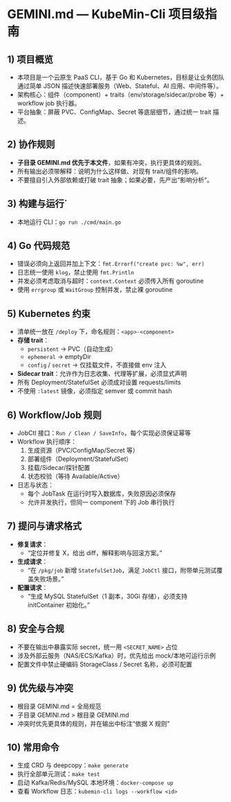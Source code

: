 # GEMINI.md — KubeMin-Cli 项目级指南

## 1) 项目概览
- 本项目是一个云原生 PaaS CLI，基于 Go 和 Kubernetes，目标是让业务团队通过简单 JSON 描述快速部署服务（Web、Stateful、AI 应用、中间件等）。
- 架构核心：组件（component）+ traits（env/storage/sidecar/probe 等）+ workflow job 执行器。
- 平台抽象：屏蔽 PVC、ConfigMap、Secret 等底层细节，通过统一 trait 描述。

## 2) 协作规则
- **子目录 GEMINI.md 优先于本文件**，如果有冲突，执行更具体的规则。
- 所有输出必须带解释：说明为什么这样做、对现有 trait/组件的影响。
- 不要擅自引入外部依赖或打破 trait 抽象；如果必要，先产出“影响分析”。

## 3) 构建与运行`
- 本地运行 CLI：`go run ./cmd/main.go`

## 4) Go 代码规范
- 错误必须向上返回并加上下文：`fmt.Errorf("create pvc: %w", err)`
- 日志统一使用 `klog`，禁止使用 `fmt.Println`
- 并发必须考虑取消与超时：`context.Context` 必须传入所有 goroutine
- 使用 `errgroup` 或 `WaitGroup` 控制并发，禁止裸 goroutine

## 5) Kubernetes 约束
- 清单统一放在 `/deploy` 下，命名规则：`<app>-<component>`
- **存储 trait**：
    - `persistent` → PVC（自动生成）
    - `ephemeral` → emptyDir
    - `config` / `secret` → 仅挂载文件，不直接做 env 注入
- **Sidecar trait**：允许作为日志收集、代理等扩展，必须显式声明
- 所有 Deployment/StatefulSet 必须成对设置 requests/limits
- 不使用 `:latest` 镜像，必须指定 semver 或 commit hash

## 6) Workflow/Job 规则
- JobCtl 接口：`Run / Clean / SaveInfo`，每个实现必须保证幂等
- Workflow 执行顺序：
    1. 生成资源（PVC/ConfigMap/Secret 等）
    2. 部署组件（Deployment/StatefulSet）
    3. 挂载/Sidecar/探针配置
    4. 状态校验（等待 Available/Active）
- 日志与状态：
    - 每个 JobTask 在运行时写入数据库，失败原因必须保存
    - 允许并发执行，但同一 component 下的 Job 串行执行

## 7) 提问与请求格式
- **修复请求**：
    - “定位并修复 X，给出 diff，解释影响与回滚方案。”
- **生成请求**：
    - “在 `/pkg/job` 新增 `StatefulSetJob`，满足 `JobCtl` 接口，附带单元测试覆盖失败场景。”
- **配置请求**：
    - “生成 MySQL StatefulSet（1 副本，30Gi 存储），必须支持 initContainer 初始化。”

## 8) 安全与合规
- 不要在输出中暴露实际 secret，统一用 `<SECRET_NAME>` 占位
- 涉及外部云服务（NAS/ECS/Kafka）时，优先给出 mock/本地可运行示例
- 配置文件中禁止硬编码 StorageClass / Secret 名称，必须可配置

## 9) 优先级与冲突
- 根目录 GEMINI.md = 全局规范
- 子目录 GEMINI.md > 根目录 GEMINI.md
- 冲突时优先更具体的规则，并在输出中标注“依据 X 规则”

## 10) 常用命令
- 生成 CRD 与 deepcopy：`make generate`
- 执行全部单元测试：`make test`
- 启动 Kafka/Redis/MySQL 本地环境：`docker-compose up`
- 查看 Workflow 日志：`kubemin-cli logs --workflow <id>`